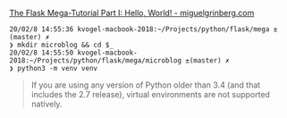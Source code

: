 

[The Flask Mega-Tutorial Part I: Hello, World! - miguelgrinberg.com ](https://blog.miguelgrinberg.com/post/the-flask-mega-tutorial-part-i-hello-world)


```
20/02/8 14:55:36 kvogel-macbook-2018:~/Projects/python/flask/mega ±(master) ✗ 
❯ mkdir microblog && cd $_
20/02/8 14:55:50 kvogel-macbook-2018:~/Projects/python/flask/mega/microblog ±(master) ✗ 
❯ python3 -m venv venv
```
>If you are using any version of Python older than 3.4 (and that includes the 2.7 release), virtual environments are not supported natively.

